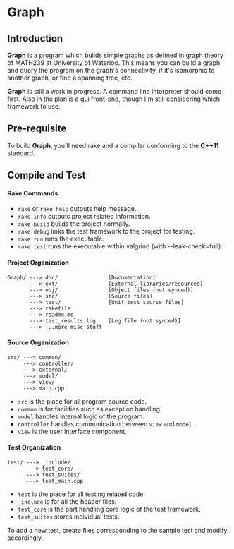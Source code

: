 Graph
=====

Introduction
------------
**Graph** is a program which builds simple graphs as defined in graph theory of MATH239
at University of Waterloo.
This means you can build a graph and query the program on the graph's connectivity,
if it's isomorphic to another graph, or find a spanning tree, etc.

**Graph** is still a work in progress.
A command line interpreter should come first.
Also in the plan is a gui front-end, though I'm still considering which framework to use.

Pre-requisite
--------------

To build **Graph**, you'll need rake and a compiler conforming to the **C++11** standard.

Compile and Test
-----------------------

#### Rake Commands
* `rake` or `rake help` outputs help message.
* `rake info` outputs project related information.
* `rake build` builds the project normally.
* `rake debug` links the test framework to the project for testing.
* `rake run` runs the executable.
* `rake test` runs the executable within valgrind (with --leak-check=full).

#### Project Organization
    Graph/ ---> doc/                [Documentation]
           ---> ext/                [External libraries/resources]
           ---> obj/                [Object files (not synced)]
           ---> src/                [Source files]
           ---> test/               [Unit test source files]
           ---> rakefile
           ---> readme.md
           ---> test_results.log    [Log file (not synced)]
           ---> ...more misc stuff

#### Source Organization
    src/ ---> common/
         ---> controller/
         ---> external/
         ---> model/
         ---> view/
         ---> main.cpp

* `src` is the place for all program source code.
* `common` is for facilities such as exception handling.
* `model` handles internal logic of the program.
* `controller` handles communication between `view` and `model`.
* `view` is the user interface component.

#### Test Organization
    test/ ---> _include/
          ---> test_core/
          ---> test_suites/
          ---> test_main.cpp

* `test` is the place for all testing related code.
* `_include` is for all the header files.
* `test_core` is the part handling core logic of the test framework.
* `test_suites` stores individual tests.

To add a new test, create files corresponding to the sample test and modify accordingly.

